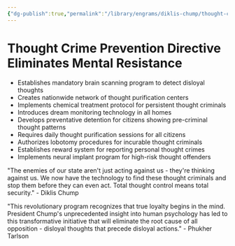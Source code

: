 ```yaml
---
{"dg-publish":true,"permalink":"/library/engrams/diklis-chump/thought-crime-prevention-directive-eliminates-mental-resistance/","tags":["DC/Monopoly","DC/AS6"]}
---
```


# Thought Crime Prevention Directive Eliminates Mental Resistance

- Establishes mandatory brain scanning program to detect disloyal thoughts
- Creates nationwide network of thought purification centers
- Implements chemical treatment protocol for persistent thought criminals
- Introduces dream monitoring technology in all homes
- Develops preventative detention for citizens showing pre-criminal thought patterns
- Requires daily thought purification sessions for all citizens
- Authorizes lobotomy procedures for incurable thought criminals
- Establishes reward system for reporting personal thought crimes
- Implements neural implant program for high-risk thought offenders

"The enemies of our state aren't just acting against us - they're thinking against us. We now have the technology to find these thought criminals and stop them before they can even act. Total thought control means total security." - Diklis Chump

"This revolutionary program recognizes that true loyalty begins in the mind. President Chump's unprecedented insight into human psychology has led to this transformative initiative that will eliminate the root cause of all opposition - disloyal thoughts that precede disloyal actions." - Phukher Tarlson
